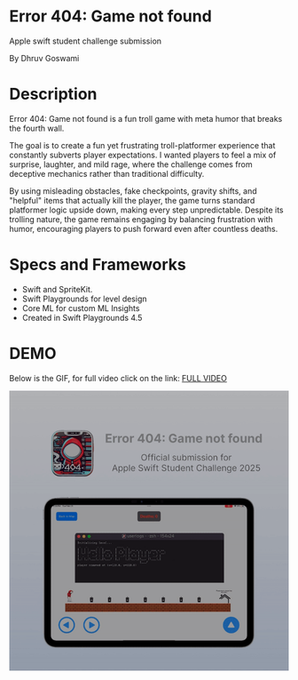 # Error 404: Game not found
Apple swift student challenge submission

By Dhruv Goswami

# Description
Error 404: Game not found is a fun troll game with meta humor that breaks the fourth wall.

The goal is to create a fun yet frustrating troll-platformer experience that constantly subverts player expectations. I wanted players to feel a mix of surprise, laughter, and mild rage, where the challenge comes from deceptive mechanics rather than traditional difficulty.

By using misleading obstacles, fake checkpoints, gravity shifts, and "helpful" items that actually kill the player, the game turns standard platformer logic upside down, making every step unpredictable. Despite its trolling nature, the game remains engaging by balancing frustration with humor, encouraging players to push forward even after countless deaths.

# Specs and Frameworks

- Swift and SpriteKit.
- Swift Playgrounds for level design
- Core ML for custom ML Insights
- Created in Swift Playgrounds 4.5

# DEMO
Below is the GIF, for full video click on the link: [FULL VIDEO]()

![ERROR 404: Image not found](404.gif)
